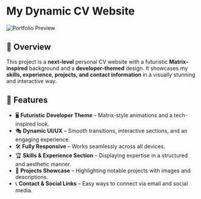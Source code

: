# My Dynamic CV Website

![Portfolio Preview](https://via.placeholder.com/150)

## 🚀 Overview
This project is a **next-level** personal CV website with a futuristic **Matrix-inspired** background and a **developer-themed** design. It showcases my **skills, experience, projects, and contact information** in a visually stunning and interactive way.

## 🌟 Features
- 🖥️ **Futuristic Developer Theme** – Matrix-style animations and a tech-inspired look.
- 🎭 **Dynamic UI/UX** – Smooth transitions, interactive sections, and an engaging experience.
- 🛠 **Fully Responsive** – Works seamlessly across all devices.
- 🏆 **Skills & Experience Section** – Displaying expertise in a structured and aesthetic manner.
- 📂 **Projects Showcase** – Highlighting notable projects with images and descriptions.
- 📞 **Contact & Social Links** – Easy ways to connect via email and social media.
